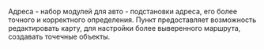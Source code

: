 Адреса - набор модулей для авто - подстановки адреса, его более точного и корректного определения. Пункт предоставляет возможность редактировать карту, для настройки более выверенного маршрута, создавать точечные объекты.